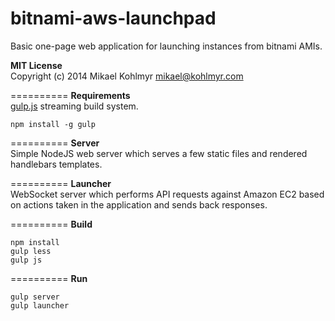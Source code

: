bitnami-aws-launchpad
=====================
Basic one-page web application for launching instances from bitnami AMIs.

**MIT License**  
Copyright (c) 2014 Mikael Kohlmyr
mikael@kohlmyr.com

==========
**Requirements**  
[gulp.js](http://example.net/) streaming build system.  
```
npm install -g gulp
```

==========
**Server**  
Simple NodeJS web server which serves a few static files and rendered handlebars templates.

==========
**Launcher**  
WebSocket server which performs API requests against Amazon EC2 based on actions taken in the application and sends back responses.

==========
**Build**  
```
npm install
gulp less
gulp js
```
==========
**Run**  
```
gulp server
gulp launcher
```

